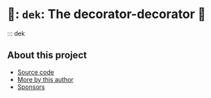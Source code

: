 # 🎴: `dek`: The decorator-decorator 🎴

::: dek

## About this project

* [ Source code ]( https://github.com/rec/dek )
* [ More by this author ]( https://github.com/rec )
* [ Sponsors ]( https://github.com/sponsors/rec )
